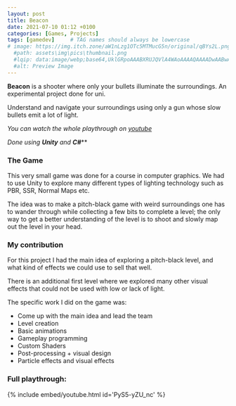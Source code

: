 ```yaml
---
layout: post
title: Beacon
date: 2021-07-10 01:12 +0100
categories: [Games, Projects]
tags: [gamedev]     # TAG names should always be lowercase
# image: https://img.itch.zone/aW1nLzg1OTc5MTMucG5n/original/qBYs2L.png
  #path: assets\img\pics\thumbnail.png
  #lqip: data:image/webp;base64,UklGRpoAAABXRUJQVlA4WAoAAAAQAAAADwAABwAAQUxQSDIAAAARL0AmbZurmr57yyIiqE8oiG0bejIYEQTgqiDA9vqnsUSI6H+oAERp2HZ65qP/VIAWAFZQOCBCAAAA8AEAnQEqEAAIAAVAfCWkAALp8sF8rgRgAP7o9FDvMCkMde9PK7euH5M1m6VWoDXf2FkP3BqV0ZYbO6NA/VFIAAAA
  #alt: Preview Image
---
```

<!-- [![Itch](https://www.google.com/s2/favicons?domain=https://itch.io&sz=64)](https://bahble.itch.io/push-the-pull) -->

**Beacon**
is a shooter where only your bullets illuminate the surroundings. An experimental project done for uni. 
<!-- #![Pic](https://img.itch.zone/aW1nLzg1OTc5MTMucG5n/original/qBYs2L.png) -->


Understand and navigate your surroundings using only a gun whose slow bullets emit a lot of light.

*You can watch the whole playthrough on [youtube](https://www.youtube.com/watch?v=PyS5-yZU_nc)*

*Done using **Unity** and **C#*****

### The Game
This very small game was done for a course in computer graphics. We had to use Unity to explore many different types of lighting technology such as PBR, SSR, Normal Maps etc.

The idea was to make a pitch-black game with weird surroundings one has to wander through while collecting a few bits to complete a level; the only way to get a better understanding of the level is to shoot and slowly map out the level in your head.

### My contribution 
For this project I had the main idea of exploring a pitch-black level, and what kind of effects we could use to sell that well.

There is an additional first level where we explored many other visual effects that could not be used with low or lack of light. 

The specific work I did on the game was:
- Come up with the main idea and lead the team
- Level creation
- Basic animations
- Gameplay programming
- Custom Shaders
- Post-processing + visual design
- Particle effects and visual effects



### Full playthrough:
{% include embed/youtube.html id='PyS5-yZU_nc' %}